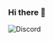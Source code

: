 ### Hi there 👋

<img align="center" src="https://discord.c99.nl/widget/theme-2/475282739470401536.png" alt="Discord"/>
